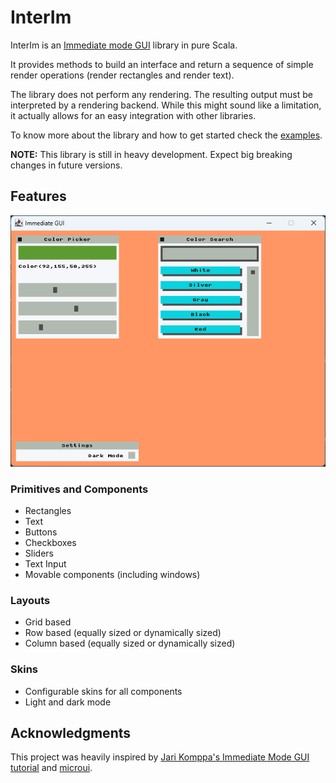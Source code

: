# InterIm

InterIm is an [Immediate mode GUI](https://en.wikipedia.org/wiki/Immediate_mode_GUI) library in pure Scala.

It provides methods to build an interface and return a sequence of simple render operations (render rectangles and render text).

The library does not perform any rendering. The resulting output must be interpreted by a rendering backend.
While this might sound like a limitation, it actually allows for an easy integration with other libraries.

To know more about the library and how to get started check the [examples](https://github.com/JD557/interim/tree/master/examples).

**NOTE:** This library is still in heavy development. Expect big breaking changes in future versions.

## Features

![Example of a color picker](examples/snapshot/assets/colorpicker.png)

### Primitives and Components

- Rectangles
- Text
- Buttons
- Checkboxes
- Sliders
- Text Input
- Movable components (including windows)

### Layouts

- Grid based
- Row based (equally sized or dynamically sized)
- Column based (equally sized or dynamically sized)

### Skins

- Configurable skins for all components
- Light and dark mode

## Acknowledgments

This project was heavily inspired by [Jari Komppa's Immediate Mode GUI tutorial](https://solhsa.com/imgui/) and [microui](https://github.com/rxi/microui).
